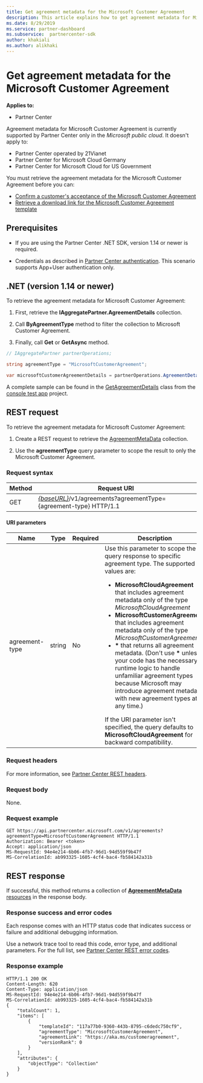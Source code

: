 ```yaml
---
title: Get agreement metadata for the Microsoft Customer Agreement
description: This article explains how to get agreement metadata for Microsoft Customer Agreement.
ms.date: 8/29/2019
ms.service: partner-dashboard
ms.subservice:  partnercenter-sdk
author: khakiali
ms.author: alikhaki
---
```


# Get agreement metadata for the Microsoft Customer Agreement

**Applies to:**

- Partner Center

Agreement metadata for Microsoft Customer Agreement is currently supported by Partner Center only in the *Microsoft public cloud*. It doesn't apply to:

- Partner Center operated by 21Vianet
- Partner Center for Microsoft Cloud Germany
- Partner Center for Microsoft Cloud for US Government

You must retrieve the agreement metadata for the Microsoft Customer Agreement before you can:

- [Confirm a customer's acceptance of the Microsoft Customer Agreement](./confirm-customer-consent-customer-agreement.md)
- [Retrieve a download link for the Microsoft Customer Agreement template](./download-customer-agreement-template.md)

## Prerequisites

- If you are using the Partner Center .NET SDK, version 1.14 or newer is required.

- Credentials as described in [Partner Center authentication](./partner-center-authentication.md). This scenario supports App+User authentication only.

## .NET (version 1.14 or newer)

To retrieve the agreement metadata for Microsoft Customer Agreement:

1. First, retrieve the **IAggregatePartner.AgreementDetails** collection.

2. Call **ByAgreementType** method to filter the collection to Microsoft Customer Agreement.

3. Finally, call **Get** or **GetAsync** method.

```csharp
// IAggregatePartner partnerOperations;

string agreementType = "MicrosoftCustomerAgreement";

var microsoftCustomerAgreementDetails = partnerOperations.AgreementDetails.ByAgreementType(agreementType).Get().Items.Single();
```

A complete sample can be found in the [GetAgreementDetails](https://github.com/PartnerCenterSamples/Partner-Center-SDK-Samples/blob/master/Source/Partner%20Center%20SDK%20Samples/Agreements/GetAgreementDetails.cs) class from the [console test app](https://github.com/PartnerCenterSamples/Partner-Center-SDK-Samples) project.

## REST request

To retrieve the agreement metadata for Microsoft Customer Agreement:

1. Create a REST request to retrieve the [AgreementMetaData](./agreement-metadata-resources.md) collection.

2. Use the **agreementType** query parameter to scope the result to only the Microsoft Customer Agreement.

### Request syntax

| Method | Request URI                                                         |
|--------|---------------------------------------------------------------------|
| GET    | [*\{baseURL\}*](partner-center-rest-urls.md)/v1/agreements?agreementType={agreement-type} HTTP/1.1 |

#### URI parameters

| Name                   | Type     | Required | Description                                                             |
|------------------------|----------|----------|-------------------------------------------------------------------------|
| agreement-type | string | No | Use this parameter to scope the query response to specific agreement type. The supported values are: <ul><li>**MicrosoftCloudAgreement** that includes agreement metadata only of the type *MicrosoftCloudAgreement*</li><li>**MicrosoftCustomerAgreement** that includes agreement metadata only of the type *MicrosoftCustomerAgreement*.</li><li>**\*** that returns all agreement metadata. (Don't use **\*** unless your code has the necessary runtime logic to handle unfamiliar agreement types because Microsoft may introduce agreement metadata with new agreement types at any time.)</li></ul> If the URI parameter isn't specified, the query defaults to **MicrosoftCloudAgreement** for backward compatibility.  |

### Request headers

For more information, see [Partner Center REST headers](headers.md).

### Request body

None.

### Request example

```http
GET https://api.partnercenter.microsoft.com/v1/agreements?agreementType=MicrosoftCustomerAgreement HTTP/1.1
Authorization: Bearer <token>
Accept: application/json
MS-RequestId: 94e4e214-6b06-4fb7-96d1-94d559f9b47f
MS-CorrelationId: ab993325-1605-4cf4-bac4-fb584142a31b
```

## REST response

If successful, this method returns a collection of [**AgreementMetaData** resources](./agreement-metadata-resources.md) in the response body.

### Response success and error codes

Each response comes with an HTTP status code that indicates success or failure and additional debugging information.

Use a network trace tool to read this code, error type, and additional parameters. For the full list, see [Partner Center REST error codes](error-codes.md).

### Response example

```http
HTTP/1.1 200 OK
Content-Length: 620
Content-Type: application/json
MS-RequestId: 94e4e214-6b06-4fb7-96d1-94d559f9b47f
MS-CorrelationId: ab993325-1605-4cf4-bac4-fb584142a31b
{
    "totalCount": 1,
    "items": [
        {
            "templateId": "117a77b0-9360-443b-8795-c6dedc750cf9",
            "agreementType": "MicrosoftCustomerAgreement",
            "agreementLink": "https://aka.ms/customeragreement",
            "versionRank": 0
        }
    ],
    "attributes": {
        "objectType": "Collection"
    }
}
```
